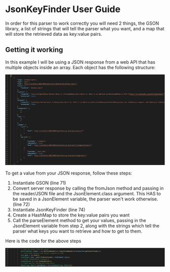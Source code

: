 # JsonKeyFinder User Guide

In order for this parser to work correctly you will need 2 things, the GSON library, a list of strings that will tell the parser what you want, and a map that will store the retrieved data as key:value pairs.

## Getting it working

In this example I will be using a JSON response from a web API that has multiple objects inside an array. Each object has the following structure:

![JSON structure](https://github.com/MarekCze/JsonKeyFinder/blob/master/img/json_sample.PNG)

To get a value from your JSON response, follow these steps:

1. Instantiate GSON (line 71)
2. Convert server response by calling the fromJson method and passing in the reader/JSON file and the JsonElement.class argument. This HAS to be saved in a JsonElement variable, the parser won't work otherwise. (line 72)
3. Instantiate JsonKeyFinder (line 74)
4. Create a HashMap to store the key:value pairs you want
5. Call the parseElement method to get your values, passing in the JsonElement variable from step 2, along with the strings which tell the parser what keys you want to retrieve and how to get to them.

Here is the code for the above steps

![JsonKeyParser setup](https://github.com/MarekCze/JsonKeyFinder/blob/master/img/jkf%20setup.PNG)